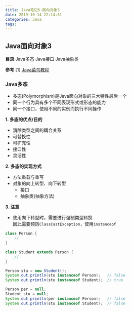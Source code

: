 ```yaml
---
title: Java笔记6-面向对象3
date: 2019-10-14 22:14:51
categories: Java
tags:
---
```

## Java面向对象3
__目录__
Java多态
Java接口
Java抽象类

__参考__
[1] [Java菜鸟教程](https://www.runoob.com/java/java-tutorial.html) 

### Java多态
- 多态(Polymorphism)是Java面向对象的三大特性最后一个
- 同一个行为具有多个不同表现形式或形态的能力
- 同一个接口，使用不同的实例而执行不同操作

__1. 多态的优点/目的__
- 消除类型之间的耦合关系
- 可替换性
- 可扩充性
- 接口性
- 灵活性

__2. 多态的实现方式__
- 方法重载与重写
- 对象的向上转型、向下转型
    + 接口
    + 抽象类(抽象方法)

__3. 注意__
- 使用向下转型时，需要进行强制类型转换  
  因此需要预防`ClassCastException`，使用`instanceof`
```java
class Person {
    //
}

class Student extends Person {
    //
}

Person stu = new Student();
System.out.println(stu instanceof Person);   // false
System.out.println(stu instanceof Student);  // true

Person per = null;
Student stu = null;
System.out.println(per instanceof Person);   // false
System.out.println(stu instanceof Student);  // false
```